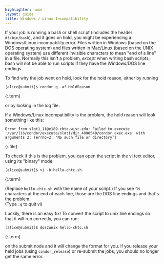 ```yaml
---
highlighter: none
layout: guide
title: Windows / Linux Incompatibility
---
```



If your job is running a bash or shell script (includes the header
`#!/bin/bash`), and it goes on hold, you might be experiencing a
Windows/Linux incompability error. Files written in Windows (based on
the DOS operating system) and files written in Mac/Linux (based on the
UNIX operating system) use different invisible characters to mean \"end
of a line\" in a file. Normally this isn\'t a problem, *except* when
writing bash scripts; bash will not be able to run scripts if they have
the Windows/DOS line endings.

To find why the job went on hold, look for the hold reason, either by
running

``` 
[alice@submit]$ condor_q -af HoldReason
```
{:.term}

or by looking in the log file.

If a Windows/Linux incompatibility is the problem, the hold reason will
look something like this:

``` 
Error from slot1_11@e189.chtc.wisc.edu: Failed to execute 
'/var/lib/condor/execute/slot1/dir_4086540/condor_exec.exe' with 
arguments 2: (errno=2: 'No such file or directory')
```
{:.file}

To check if this is the problem, you can open the script in the vi text
editor, using its \"binary\" mode:

``` 
[alice@submit]$ vi -b hello-chtc.sh
```
{:.term}

(Replace `hello-chtc.sh` with the name of your script.) If you see `^M`
characters at the end of each line, those are the DOS line endings and
that\'s the problem.\
(Type `:q` to quit vi)

Luckily, there is an easy fix! To convert the script to unix line
endings so that it will run correctly, you can run:

``` 
[alice@submit]$ dos2unix hello-chtc.sh
```
{:.term}

on the submit node and it will change the format for you. If you release
your held jobs (using `condor_release`) or re-submit the jobs, you
should no longer get the same error.
